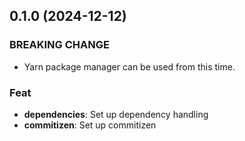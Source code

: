 ## 0.1.0 (2024-12-12)

### BREAKING CHANGE

- Yarn package manager can be used from this time.

### Feat

- **dependencies**: Set up dependency handling
- **commitizen**: Set up commitizen
